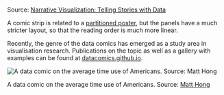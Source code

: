 <p class='center'>
<img src='Data%20story%20genres%20and%20structures%20854bd72307ad4dbda8a777a86347f3df/comicstrip.png' alt='' class='max-200' />
</p>

Source: [Narrative Visualization: Telling Stories with Data](https://cpb-us-e1.wpmucdn.com/sites.northwestern.edu/dist/3/3481/files/2015/02/Narrative_Visualization.pdf)

A comic strip is related to a <span class='internal-link'>[partitioned poster](partitioned-poster-narrative-visualisation)</span>, but the panels have a much stricter layout, so that the reading order is much more linear.

Recently, the genre of the data comics has emerged as a study area in visualisation research. Publications on the topic as well as a gallery with examples can be found at [datacomics.github.io](http://datacomics.github.io).

![A data comic on the average time use of Americans. Source: [Matt Hong](https://medium.com/@MattIanHong/how-americans-spend-each-day-a-data-comic-51817f910dd7)](Data%20story%20genres%20and%20structures%20854bd72307ad4dbda8a777a86347f3df/data-comic-time-use-matt-hong.png)

A data comic on the average time use of Americans. Source: [Matt Hong](https://medium.com/@MattIanHong/how-americans-spend-each-day-a-data-comic-51817f910dd7)
